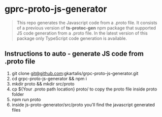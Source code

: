 # gprc-proto-js-generator

> This repo generates the Javascript code from a .proto file.
> It consists of a previous version of **ts-protoc-gen** npm package that supported JS code generation from a .proto file.
> In the latest version of this package only TypeScript code generation is available. 

## Instructions to auto - generate JS code from .proto file

1. git clone git@github.com:gkartalis/grpc-proto-js-generator.git
2. cd grpc-proto-js-generator && npm i
3. mkdir proto && mkdir src/proto 
4. cp ${Your .proto path location} proto/ 
   to copy the proto file inside proto folder
5. npm run proto
6. inside js-proto-generator/src/proto you'll find the javascript generated files
